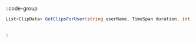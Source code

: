 ::code-group
  ```csharp [Method]
  List<ClipData> GetClipsForUser(string userName, TimeSpan duration, int count);
  ```
  ```csharp [Example]

  ```
::